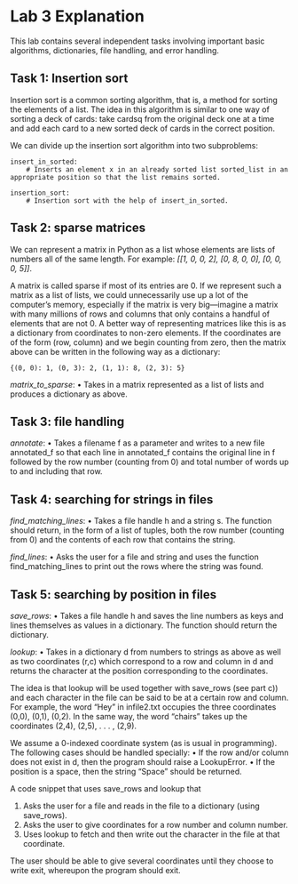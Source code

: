# Lab 3 Explanation #

This lab contains several independent tasks involving important basic algorithms, dictionaries, file
handling, and error handling.


## Task 1: Insertion sort ##
Insertion sort is a common sorting algorithm, that is, a method for sorting the elements of a list. The
idea in this algorithm is similar to one way of sorting a deck of cards: take cardsq from the original deck
one at a time and add each card to a new sorted deck of cards in the correct position.

We can divide up the insertion sort algorithm into two subproblems:

    insert_in_sorted:
        # Inserts an element x in an already sorted list sorted_list in an appropriate position so that the list remains sorted.

    insertion_sort:
        # Insertion sort with the help of insert_in_sorted.


## Task 2: sparse matrices ##
We can represent a matrix in Python as a list whose elements are lists of numbers all of the same length.
    For example: 
        *[[1, 0, 0, 2], [0, 8, 0, 0], [0, 0, 0, 5]]*.

A matrix is called sparse if most of its entries are 0. If we represent such a matrix as a list of lists, we
could unnecessarily use up a lot of the computer’s memory, especially if the matrix is very big—imagine
a matrix with many millions of rows and columns that only contains a handful of elements that are not 0.
A better way of representing matrices like this is as a dictionary from coordinates to non-zero elements.
If the coordinates are of the form (row, column) and we begin counting from zero, then the matrix above
can be written in the following way as a dictionary:
    
    {(0, 0): 1, (0, 3): 2, (1, 1): 8, (2, 3): 5}

*matrix_to_sparse*:
    • Takes in a matrix represented as a list of lists and produces a dictionary as above.


## Task 3: file handling ##

*annotate*:
    • Takes a filename f as a parameter and writes to a new file annotated_f so that each line in annotated_f contains the original line in f followed by the row number (counting from 0) and total number of words up to and including that row.

## Task 4: searching for strings in files ##

*find_matching_lines*:
    • Takes a file handle h and a string s. The function should return, in the form of a list of tuples, both the row number (counting from 0) and the contents of each row that contains the string.

*find_lines*:
    • Asks the user for a file and string and uses the function find_matching_lines to print out the rows where the string was found.


## Task 5: searching by position in files ##
*save_rows*:
    • Takes a file handle h and saves the line numbers as keys and lines themselves as values in a dictionary. The function should return the dictionary.

*lookup*:
    • Takes in a dictionary d from numbers to strings as above as well as two coordinates (r,c) which correspond to a row and column in d and returns the character at the position corresponding to the coordinates.

The idea is that lookup will be used together with save_rows (see part c)) and each character in the file
can be said to be at a certain row and column. For example, the word “Hey” in infile2.txt occupies
the three coordinates (0,0), (0,1), (0,2). In the same way, the word “chairs” takes up the coordinates
(2,4), (2,5), . . . , (2,9).

We assume a 0-indexed coordinate system (as is usual in programming).
The following cases should be handled specially:
    • If the row and/or column does not exist in d, then the program should raise a LookupError.
    • If the position is a space, then the string “Space” should be returned.

A code snippet that uses save_rows and lookup that
1. Asks the user for a file and reads in the file to a dictionary (using save_rows).
2. Asks the user to give coordinates for a row number and column number.
3. Uses lookup to fetch and then write out the character in the file at that coordinate.

The user should be able to give several coordinates until they choose to write exit, whereupon the
program should exit.